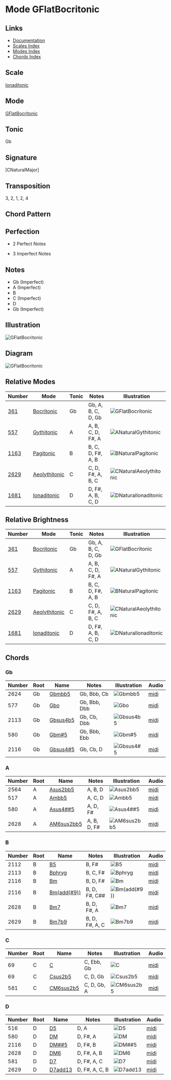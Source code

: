 # Mode GFlatBocritonic

## Links

- [Documentation](README.md)
- [Scales Index](Scales.md)
- [Modes Index](Modes.md)
- [Chords Index](Chords.md)

## Scale

[Ionaditonic](ScaleIonaditonic.md)

## Mode

[GFlatBocritonic](ModeGFlatBocritonic.md)

## Tonic

Gb

## Signature

[CNaturalMajor]

## Transposition

3, 2, 1, 2, 4

## Chord Pattern



## Perfection

 - 2 Perfect Notes

 - 3 Imperfect Notes

## Notes

- Gb (Imperfect)
- A (Imperfect)
- B
- C (Imperfect)
- D
- Gb (Imperfect)

## Illustration

![GFlatBocritonic](ModeGFlatBocritonic.png)

## Diagram

![GFlatBocritonic](CircleModeGFlatBocritonic.png)

## Relative Modes

| Number | Mode | Tonic | Notes | Illustration |
|--------|------|-------|-------|--------------|
| [361](https://ianring.com/musictheory/scales/361) | [Bocritonic](ModeBocritonic.md) | Gb | Gb, A, B, C, D, Gb | ![GFlatBocritonic](ModeGFlatBocritonic.png) |
| [557](https://ianring.com/musictheory/scales/557) | [Gythitonic](ModeGythitonic.md) | A | A, B, C, D, F#, A | ![ANaturalGythitonic](ModeANaturalGythitonic.png) |
| [1163](https://ianring.com/musictheory/scales/1163) | [Pagitonic](ModePagitonic.md) | B | B, C, D, F#, A, B | ![BNaturalPagitonic](ModeBNaturalPagitonic.png) |
| [2629](https://ianring.com/musictheory/scales/2629) | [Aeolythitonic](ModeAeolythitonic.md) | C | C, D, F#, A, B, C | ![CNaturalAeolythitonic](ModeCNaturalAeolythitonic.png) |
| [1681](https://ianring.com/musictheory/scales/1681) | [Ionaditonic](ModeIonaditonic.md) | D | D, F#, A, B, C, D | ![DNaturalIonaditonic](ModeDNaturalIonaditonic.png) |
## Relative Brightness

| Number | Mode | Tonic | Notes | Illustration |
|--------|------|-------|-------|--------------|
| [361](https://ianring.com/musictheory/scales/361) | [Bocritonic](ModeBocritonic.md) | Gb | Gb, A, B, C, D, Gb | ![GFlatBocritonic](CircleModeGFlatBocritonic.png) |
| [557](https://ianring.com/musictheory/scales/557) | [Gythitonic](ModeGythitonic.md) | A | A, B, C, D, F#, A | ![ANaturalGythitonic](CircleModeANaturalGythitonic.png) |
| [1163](https://ianring.com/musictheory/scales/1163) | [Pagitonic](ModePagitonic.md) | B | B, C, D, F#, A, B | ![BNaturalPagitonic](CircleModeBNaturalPagitonic.png) |
| [2629](https://ianring.com/musictheory/scales/2629) | [Aeolythitonic](ModeAeolythitonic.md) | C | C, D, F#, A, B, C | ![CNaturalAeolythitonic](CircleModeCNaturalAeolythitonic.png) |
| [1681](https://ianring.com/musictheory/scales/1681) | [Ionaditonic](ModeIonaditonic.md) | D | D, F#, A, B, C, D | ![DNaturalIonaditonic](CircleModeDNaturalIonaditonic.png) |

## Chords

### Gb

| Number | Root | Name | Notes | Illustration | Audio |
|--------|------|------|-------|--------------|-------|
| 2624 | Gb | [Gbmbb5](ChordGFlatMinorDoubleFlatFifth.md) | Gb, Bbb, Cb | ![Gbmbb5](ChordGFlatMinorDoubleFlatFifthRootPosition.png) | [midi](ChordGFlatMinorDoubleFlatFifthRootPosition.mid) |
| 577 | Gb | [Gbo](ChordGFlatDiminished.md) | Gb, Bbb, Dbb | ![Gbo](ChordGFlatDiminishedRootPosition.png) | [midi](ChordGFlatDiminishedRootPosition.mid) |
| 2113 | Gb | [Gbsus4b5](ChordGFlatSuspendedFourthFlatFifth.md) | Gb, Cb, Dbb | ![Gbsus4b5](ChordGFlatSuspendedFourthFlatFifthRootPosition.png) | [midi](ChordGFlatSuspendedFourthFlatFifthRootPosition.mid) |
| 580 | Gb | [Gbm#5](ChordGFlatMinorSharpFifth.md) | Gb, Bbb, Ebb | ![Gbm#5](ChordGFlatMinorSharpFifthRootPosition.png) | [midi](ChordGFlatMinorSharpFifthRootPosition.mid) |
| 2116 | Gb | [Gbsus4#5](ChordGFlatSuspendedFourthSharpFifth.md) | Gb, Cb, D | ![Gbsus4#5](ChordGFlatSuspendedFourthSharpFifthRootPosition.png) | [midi](ChordGFlatSuspendedFourthSharpFifthRootPosition.mid) |

### A

| Number | Root | Name | Notes | Illustration | Audio |
|--------|------|------|-------|--------------|-------|
| 2564 | A | [Asus2bb5](ChordANaturalSuspendedSecondDoubleFlatFifth.md) | A, B, D | ![Asus2bb5](ChordANaturalSuspendedSecondDoubleFlatFifthRootPosition.png) | [midi](ChordANaturalSuspendedSecondDoubleFlatFifthRootPosition.mid) |
| 517 | A | [Ambb5](ChordANaturalMinorDoubleFlatFifth.md) | A, C, D | ![Ambb5](ChordANaturalMinorDoubleFlatFifthRootPosition.png) | [midi](ChordANaturalMinorDoubleFlatFifthRootPosition.mid) |
| 580 | A | [Asus4##5](ChordANaturalSuspendedFourthDoubleSharpFifth.md) | A, D, F# | ![Asus4##5](ChordANaturalSuspendedFourthDoubleSharpFifthRootPosition.png) | [midi](ChordANaturalSuspendedFourthDoubleSharpFifthRootPosition.mid) |
| 2628 | A | [AM6sus2bb5](ChordANaturalMajorSixthSuspendedSecondDoubleFlatFifth.md) | A, B, D, F# | ![AM6sus2bb5](ChordANaturalMajorSixthSuspendedSecondDoubleFlatFifthRootPosition.png) | [midi](ChordANaturalMajorSixthSuspendedSecondDoubleFlatFifthRootPosition.mid) |

### B

| Number | Root | Name | Notes | Illustration | Audio |
|--------|------|------|-------|--------------|-------|
| 2112 | B | [B5](ChordBNaturalPowerChord.md) | B, F# | ![B5](ChordBNaturalPowerChordRootPosition.png) | [midi](ChordBNaturalPowerChordRootPosition.mid) |
| 2113 | B | [Bphryg](ChordBNaturalPhrygian.md) | B, C, F# | ![Bphryg](ChordBNaturalPhrygianRootPosition.png) | [midi](ChordBNaturalPhrygianRootPosition.mid) |
| 2116 | B | [Bm](ChordBNaturalMinor.md) | B, D, F# | ![Bm](ChordBNaturalMinorRootPosition.png) | [midi](ChordBNaturalMinorRootPosition.mid) |
| 2116 | B | [Bm(add(#9))](ChordBNaturalMinorAddSharpNinth.md) | B, D, F#, C## | ![Bm(add(#9))](ChordBNaturalMinorAddSharpNinthRootPosition.png) | [midi](ChordBNaturalMinorAddSharpNinthRootPosition.mid) |
| 2628 | B | [Bm7](ChordBNaturalMinorSeventh.md) | B, D, F#, A | ![Bm7](ChordBNaturalMinorSeventhRootPosition.png) | [midi](ChordBNaturalMinorSeventhRootPosition.mid) |
| 2629 | B | [Bm7b9](ChordBNaturalMinorSeventhFlatNinth.md) | B, D, F#, A, C | ![Bm7b9](ChordBNaturalMinorSeventhFlatNinthRootPosition.png) | [midi](ChordBNaturalMinorSeventhFlatNinthRootPosition.mid) |

### C

| Number | Root | Name | Notes | Illustration | Audio |
|--------|------|------|-------|--------------|-------|
| 69 | C | [C](ChordCNaturalDiminishedFlatThird.md) | C, Ebb, Gb | ![C](ChordCNaturalDiminishedFlatThirdRootPosition.png) | [midi](ChordCNaturalDiminishedFlatThirdRootPosition.mid) |
| 69 | C | [Csus2b5](ChordCNaturalSuspendedSecondFlatFifth.md) | C, D, Gb | ![Csus2b5](ChordCNaturalSuspendedSecondFlatFifthRootPosition.png) | [midi](ChordCNaturalSuspendedSecondFlatFifthRootPosition.mid) |
| 581 | C | [CM6sus2b5](ChordCNaturalMajorSixthSuspendedSecondFlatFifth.md) | C, D, Gb, A | ![CM6sus2b5](ChordCNaturalMajorSixthSuspendedSecondFlatFifthRootPosition.png) | [midi](ChordCNaturalMajorSixthSuspendedSecondFlatFifthRootPosition.mid) |

### D

| Number | Root | Name | Notes | Illustration | Audio |
|--------|------|------|-------|--------------|-------|
| 516 | D | [D5](ChordDNaturalPowerChord.md) | D, A | ![D5](ChordDNaturalPowerChordRootPosition.png) | [midi](ChordDNaturalPowerChordRootPosition.mid) |
| 580 | D | [DM](ChordDNaturalMajor.md) | D, F#, A | ![DM](ChordDNaturalMajorRootPosition.png) | [midi](ChordDNaturalMajorRootPosition.mid) |
| 2116 | D | [DM##5](ChordDNaturalMajorDoubleSharpFifth.md) | D, F#, B | ![DM##5](ChordDNaturalMajorDoubleSharpFifthRootPosition.png) | [midi](ChordDNaturalMajorDoubleSharpFifthRootPosition.mid) |
| 2628 | D | [DM6](ChordDNaturalMajorSixth.md) | D, F#, A, B | ![DM6](ChordDNaturalMajorSixthRootPosition.png) | [midi](ChordDNaturalMajorSixthRootPosition.mid) |
| 581 | D | [D7](ChordDNaturalDominantSeventh.md) | D, F#, A, C | ![D7](ChordDNaturalDominantSeventhRootPosition.png) | [midi](ChordDNaturalDominantSeventhRootPosition.mid) |
| 2629 | D | [D7add13](ChordDNaturalDominantSeventhAddThirteenth.md) | D, F#, A, C, B | ![D7add13](ChordDNaturalDominantSeventhAddThirteenthRootPosition.png) | [midi](ChordDNaturalDominantSeventhAddThirteenthRootPosition.mid) |

